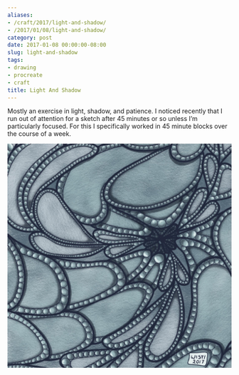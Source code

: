 ```yaml
---
aliases:
- /craft/2017/light-and-shadow/
- /2017/01/08/light-and-shadow/
category: post
date: 2017-01-08 00:00:00-08:00
slug: light-and-shadow
tags:
- drawing
- procreate
- craft
title: Light And Shadow
---
```


Mostly an exercise in light, shadow, and patience. I noticed recently that I run out of attention for a sketch after 45 minutes or so unless I’m particularly focused. For this I specifically worked in 45 minute blocks over the course of a week.

![attachments/img/2017/cover-2017-01-08.jpg](../../../attachments/img/2017/cover-2017-01-08.jpg)
